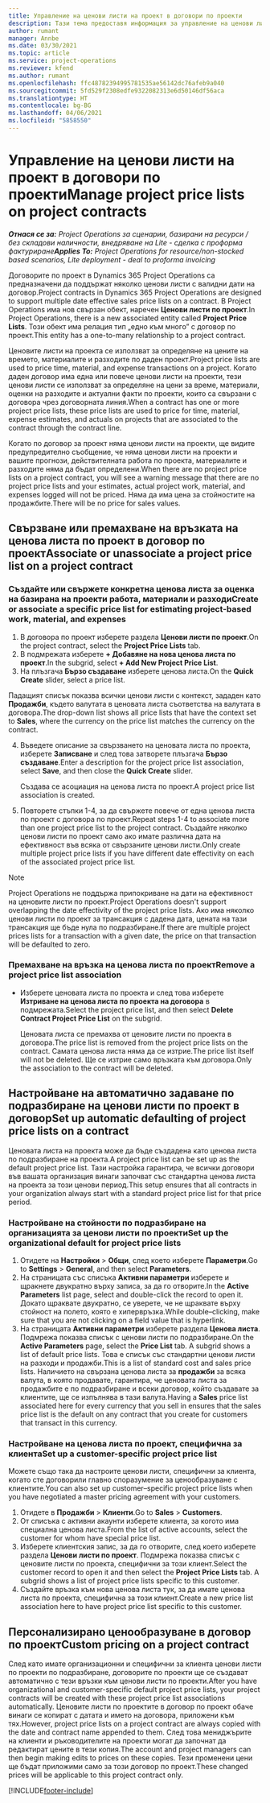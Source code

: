 ```yaml
---
title: Управление на ценови листи на проект в договори по проекти
description: Тази тема предоставя информация за управление на ценови листи на проект в договори по проект.
author: rumant
manager: Annbe
ms.date: 03/30/2021
ms.topic: article
ms.service: project-operations
ms.reviewer: kfend
ms.author: rumant
ms.openlocfilehash: ffc48782394995781535ae56142dc76afeb9a040
ms.sourcegitcommit: 5fd529f2308edfe9322082313e6d50146df56aca
ms.translationtype: HT
ms.contentlocale: bg-BG
ms.lasthandoff: 04/06/2021
ms.locfileid: "5858550"
---
```

# <a name="manage-project-price-lists-on-project-contracts"></a><span data-ttu-id="acf31-103">Управление на ценови листи на проект в договори по проекти</span><span class="sxs-lookup"><span data-stu-id="acf31-103">Manage project price lists on project contracts</span></span>

<span data-ttu-id="acf31-104">_**Отнася се за:** Project Operations за сценарии, базирани на ресурси / без складови наличности, внедряване на Lite - сделка с проформа фактуриране_</span><span class="sxs-lookup"><span data-stu-id="acf31-104">_**Applies To:** Project Operations for resource/non-stocked based scenarios, Lite deployment - deal to proforma invoicing_</span></span>

<span data-ttu-id="acf31-105">Договорите по проект в Dynamics 365 Project Operations са предназначени да поддържат няколко ценови листи с валидни дати на договор.</span><span class="sxs-lookup"><span data-stu-id="acf31-105">Project contracts in Dynamics 365 Project Operations are designed to support multiple date effective sales price lists on a contract.</span></span> <span data-ttu-id="acf31-106">В Project Operations има нов свързан обект, наречен **Ценови листи по проект**.</span><span class="sxs-lookup"><span data-stu-id="acf31-106">In Project Operations, there is a new associated entity called **Project Price Lists**.</span></span> <span data-ttu-id="acf31-107">Този обект има релация тип „едно към много” с договор по проект.</span><span class="sxs-lookup"><span data-stu-id="acf31-107">This entity has a one-to-many relationship to a project contract.</span></span>

<span data-ttu-id="acf31-108">Ценовите листи на проекта се използват за определяне на цените на времето, материалите и разходите по даден проект.</span><span class="sxs-lookup"><span data-stu-id="acf31-108">Project price lists are used to price time, material, and expense transactions on a project.</span></span> <span data-ttu-id="acf31-109">Когато даден договор има една или повече ценови листи на проекти, тези ценови листи се използват за определяне на цени за време, материали, оценки на разходите и актуални факти по проекти, които са свързани с договора чрез договорната линия.</span><span class="sxs-lookup"><span data-stu-id="acf31-109">When a contract has one or more project price lists, these price lists are used to price for time, material, expense estimates, and actuals on projects that are associated to the contract through the contract line.</span></span>

<span data-ttu-id="acf31-110">Когато по договор за проект няма ценови листи на проекти, ще видите предупредително съобщение, че няма ценови листи на проекти и вашите прогнози, действителната работа по проекта, материалите и разходите няма да бъдат определени.</span><span class="sxs-lookup"><span data-stu-id="acf31-110">When there are no project price lists on a project contract, you will see a warning message that there are no project price lists and your estimates, actual project work, material, and expenses logged will not be priced.</span></span> <span data-ttu-id="acf31-111">Няма да има цена за стойностите на продажбите.</span><span class="sxs-lookup"><span data-stu-id="acf31-111">There will be no price for sales values.</span></span>

## <a name="associate-or-unassociate-a-project-price-list-on-a-project-contract"></a><span data-ttu-id="acf31-112">Свързване или премахване на връзката на ценова листа по проект в договор по проект</span><span class="sxs-lookup"><span data-stu-id="acf31-112">Associate or unassociate a project price list on a project contract</span></span>

### <a name="create-or-associate-a-specific-price-list-for-estimating-project-based-work-material-and-expenses"></a><span data-ttu-id="acf31-113">Създайте или свържете конкретна ценова листа за оценка на базирана на проекти работа, материали и разходи</span><span class="sxs-lookup"><span data-stu-id="acf31-113">Create or associate a specific price list for estimating project-based work, material, and expenses</span></span>

1. <span data-ttu-id="acf31-114">В договора по проект изберете раздела **Ценови листи по проект**.</span><span class="sxs-lookup"><span data-stu-id="acf31-114">On the project contract, select the **Project Price Lists** tab.</span></span>
2. <span data-ttu-id="acf31-115">В подмрежата изберете **+ Добавяне на нова ценова листа по проект**.</span><span class="sxs-lookup"><span data-stu-id="acf31-115">In the subgrid, select **+ Add New Project Price List**.</span></span>
3. <span data-ttu-id="acf31-116">На плъзгача **Бързо създаване** изберете ценова листа.</span><span class="sxs-lookup"><span data-stu-id="acf31-116">On the **Quick Create** slider, select a price list.</span></span> 

  <span data-ttu-id="acf31-117">Падащият списък показва всички ценови листи с контекст, зададен като **Продажби**, където валутата в ценовата листа съответства на валутата в договора.</span><span class="sxs-lookup"><span data-stu-id="acf31-117">The drop-down list shows all price lists that have the context set to **Sales**, where the currency on the price list matches the currency on the contract.</span></span>
  
4. <span data-ttu-id="acf31-118">Въведете описание за свързването на ценовата листа по проекта, изберете **Записване** и след това затворете плъзгача **Бързо създаване**.</span><span class="sxs-lookup"><span data-stu-id="acf31-118">Enter a description for the project price list association, select **Save**, and then close the **Quick Create** slider.</span></span>

   <span data-ttu-id="acf31-119">Създава се асоциация на ценова листа по проект.</span><span class="sxs-lookup"><span data-stu-id="acf31-119">A project price list association is created.</span></span>
   
5. <span data-ttu-id="acf31-120">Повторете стъпки 1-4, за да свържете повече от една ценова листа по проект с договора по проект.</span><span class="sxs-lookup"><span data-stu-id="acf31-120">Repeat steps 1-4 to associate more than one project price list to the project contract.</span></span> <span data-ttu-id="acf31-121">Създайте няколко ценови листи по проект само ако имате различна дата на ефективност във всяка от свързаните ценови листи.</span><span class="sxs-lookup"><span data-stu-id="acf31-121">Only create multiple project price lists if you have different date effectivity on each of the associated project price list.</span></span>

> [!NOTE]
> <span data-ttu-id="acf31-122">Project Operations не поддържа припокриване на дати на ефективност на ценовите листи по проект.</span><span class="sxs-lookup"><span data-stu-id="acf31-122">Project Operations doesn't support overlapping the date effectivity of the project price lists.</span></span> <span data-ttu-id="acf31-123">Ако има няколко ценови листи по проект за трансакция с дадена дата, цената на тази трансакция ще бъде нула по подразбиране.</span><span class="sxs-lookup"><span data-stu-id="acf31-123">If there are multiple project prices lists for a transaction with a given date, the price on that transaction will be defaulted to zero.</span></span>

### <a name="remove-a-project-price-list-association"></a><span data-ttu-id="acf31-124">Премахване на връзка на ценова листа по проект</span><span class="sxs-lookup"><span data-stu-id="acf31-124">Remove a project price list association</span></span>

- <span data-ttu-id="acf31-125">Изберете ценовата листа по проекта и след това изберете **Изтриване на ценова листа по проекта на договора** в подмрежата.</span><span class="sxs-lookup"><span data-stu-id="acf31-125">Select the project price list, and then select **Delete Contract Project Price List** on the subgrid.</span></span> 

  <span data-ttu-id="acf31-126">Ценовата листа се премахва от ценовите листи по проекта в договора.</span><span class="sxs-lookup"><span data-stu-id="acf31-126">The price list is removed from the project price lists on the contract.</span></span> <span data-ttu-id="acf31-127">Самата ценова листа няма да се изтрие.</span><span class="sxs-lookup"><span data-stu-id="acf31-127">The price list itself will not be deleted.</span></span> <span data-ttu-id="acf31-128">Ще се изтрие само връзката към договора.</span><span class="sxs-lookup"><span data-stu-id="acf31-128">Only the association to the contract will be deleted.</span></span>

## <a name="set-up-automatic-defaulting-of-project-price-lists-on-a-contract"></a><span data-ttu-id="acf31-129">Настройване на автоматично задаване по подразбиране на ценови листи по проект в договор</span><span class="sxs-lookup"><span data-stu-id="acf31-129">Set up automatic defaulting of project price lists on a contract</span></span>

<span data-ttu-id="acf31-130">Ценовата листа на проекта може да бъде създадена като ценова листа по подразбиране на проекта.</span><span class="sxs-lookup"><span data-stu-id="acf31-130">A project price list can be set up as the default project price list.</span></span> <span data-ttu-id="acf31-131">Тази настройка гарантира, че всички договори във вашата организация винаги започват със стандартна ценова листа на проекта за този ценови период.</span><span class="sxs-lookup"><span data-stu-id="acf31-131">This setup ensures that all contracts in your organization always start with a standard project price list for that price period.</span></span>

### <a name="set-up-the-organizational-default-for-project-price-lists"></a><span data-ttu-id="acf31-132">Настройване на стойности по подразбиране на организацията за ценови листи по проекти</span><span class="sxs-lookup"><span data-stu-id="acf31-132">Set up the organizational default for project price lists</span></span>

1. <span data-ttu-id="acf31-133">Отидете на **Настройки** > **Общи**, след което изберете **Параметри**.</span><span class="sxs-lookup"><span data-stu-id="acf31-133">Go to **Settings** > **General**, and then select **Parameters**.</span></span>
2. <span data-ttu-id="acf31-134">На страницата със списъка **Активни параметри** изберете и щракнете двукратно върху записа, за да го отворите.</span><span class="sxs-lookup"><span data-stu-id="acf31-134">In the **Active Parameters** list page, select and double-click the record to open it.</span></span> <span data-ttu-id="acf31-135">Докато щраквате двукратно, се уверете, че не щраквате върху стойност на полето, която е хипервръзка.</span><span class="sxs-lookup"><span data-stu-id="acf31-135">While double–clicking, make sure that you are not clicking on a field value that is hyperlink.</span></span> 
3. <span data-ttu-id="acf31-136">На страницата **Активни параметри** изберете раздела **Ценова листа**. Подмрежа показва списък с ценови листи по подразбиране.</span><span class="sxs-lookup"><span data-stu-id="acf31-136">On the **Active Parameters** page, select the **Price List** tab. A subgrid shows a list of default price lists.</span></span> <span data-ttu-id="acf31-137">Това е списък със стандартни ценови листи на разходи и продажби.</span><span class="sxs-lookup"><span data-stu-id="acf31-137">This is a list of standard cost and sales price lists.</span></span> <span data-ttu-id="acf31-138">Наличието на свързана ценова листа за **продажби** за всяка валута, в която продавате, гарантира, че ценовата листа за продажбите е по подразбиране и всеки договор, който създавате за клиентите, ще се изпълнява в тази валута.</span><span class="sxs-lookup"><span data-stu-id="acf31-138">Having a **Sales** price list associated here for every currency that you sell in ensures that the sales price list is the default on any contract that you create for customers that transact in this currency.</span></span>

### <a name="set-up-a-customer-specific-project-price-list"></a><span data-ttu-id="acf31-139">Настройване на ценова листа по проект, специфична за клиента</span><span class="sxs-lookup"><span data-stu-id="acf31-139">Set up a customer-specific project price list</span></span>

<span data-ttu-id="acf31-140">Можете също така да настроите ценови листи, специфични за клиента, когато сте договорили главно споразумение за ценообразуване с клиентите.</span><span class="sxs-lookup"><span data-stu-id="acf31-140">You can also set up customer–specific project price lists when you have negotiated a master pricing agreement with your customers.</span></span>

1. <span data-ttu-id="acf31-141">Отидете в **Продажби** > **Клиенти**.</span><span class="sxs-lookup"><span data-stu-id="acf31-141">Go to **Sales** > **Customers**.</span></span>
2. <span data-ttu-id="acf31-142">От списъка с активни акаунти изберете клиента, за когото има специална ценова листа.</span><span class="sxs-lookup"><span data-stu-id="acf31-142">From the list of active accounts, select the customer for whom have special price list.</span></span>
3. <span data-ttu-id="acf31-143">Изберете клиентския запис, за да го отворите, след което изберете раздела **Ценови листи по проект**. Подмрежа показва списък с ценовите листи по проекта, специфични за този клиент.</span><span class="sxs-lookup"><span data-stu-id="acf31-143">Select the customer record to open it and then select the **Project Price Lists** tab. A subgrid shows a list of project price lists specific to this customer.</span></span> 
4. <span data-ttu-id="acf31-144">Създайте връзка към нова ценова листа тук, за да имате ценова листа по проекта, специфична за този клиент.</span><span class="sxs-lookup"><span data-stu-id="acf31-144">Create a new price list association here to have project price list specific to this customer.</span></span>

## <a name="custom-pricing-on-a-project-contract"></a><span data-ttu-id="acf31-145">Персонализирано ценообразуване в договор по проект</span><span class="sxs-lookup"><span data-stu-id="acf31-145">Custom pricing on a project contract</span></span>

<span data-ttu-id="acf31-146">След като имате организационни и специфични за клиента ценови листи по проекти по подразбиране, договорите по проекти ще се създават автоматично с тези връзки към ценови листи по проекти.</span><span class="sxs-lookup"><span data-stu-id="acf31-146">After you have organizational and customer-specific default project price lists, your project contracts will be created with these project price list associations automatically.</span></span> <span data-ttu-id="acf31-147">Ценовите листи по проектите в договор по проект обаче винаги се копират с датата и името на договора, приложени към тях.</span><span class="sxs-lookup"><span data-stu-id="acf31-147">However, project price lists on a project contract are always copied with the date and contract name appended to them.</span></span> <span data-ttu-id="acf31-148">След това мениджърите на клиенти и ръководителите на проекти могат да започнат да редактират цените в тези копия.</span><span class="sxs-lookup"><span data-stu-id="acf31-148">The account and project managers can then begin making edits to prices on these copies.</span></span> <span data-ttu-id="acf31-149">Тези променени цени ще бъдат приложими само за този договор по проект.</span><span class="sxs-lookup"><span data-stu-id="acf31-149">These changed prices will be applicable to this project contract only.</span></span>


[!INCLUDE[footer-include](../includes/footer-banner.md)]
